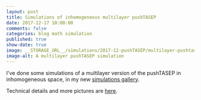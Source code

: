 ```yaml
---
layout: post
title: Simulations of inhomogeneous multilayer pushTASEP
date: 2017-12-17 10:00:00
comments: false
categories: blog math simulation
published: true
show-date: true
image: __STORAGE_URL__/simulations/2017-12-pushTASEP/multilayer-pushtasep-graph-11569.png
image-alt: A multilayer pushTASEP simulation
---
```


I've done some simulations of a multilayer version of the pushTASEP in inhomogeneous space,
in my new [simulations gallery]({{site.url}}/simulations/).

Technical details and more pictures are [here]({{site.url}}/simulations/2017-12-15-pushtasep-multilayer/).
